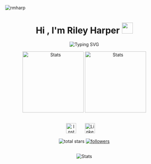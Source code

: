 <p align="left"> <img src="https://komarev.com/ghpvc/?username=rmharp&label=Profile%20views&color=2f80ed&style=flat" alt="rmharp" /> </p>

<h1 align="center"><b>Hi , I'm Riley Harper </b><img src="https://media.giphy.com/media/hvRJCLFzcasrR4ia7z/giphy.gif" width="35"></h1>

<p align="center">
  <picture>
    <img src="https://readme-typing-svg.demolab.com?font=Cascadia+Code&size=22&duration=3000&pause=500&center=true&random=true&width=1000&lines=Statistics%2C+Computer+Science%2C+Applied+Mathematics;Artificial+Intelligence;Machine+Learning;Research;UNC-Chapel+Hill+Student;Self+Taught+Developer" alt="Typing SVG" />
  </picture>
</p>

<div align="center">
  <div style="display: inline-block; height: 100px;">
      <picture>
        <source media="(prefers-color-scheme: dark)" srcset="https://github-readme-stats.vercel.app/api?username=rmharp&include_all_commits=true&count_private=true&show_icons=true&line_height=27&theme=tokyonight">
        <img alt="Stats" src="https://github-readme-stats.vercel.app/api?username=rmharp&include_all_commits=true&count_private=true&show_icons=true&line_height=27&theme=tokyonight" style="height: 195px;">
      </picture>
  </div>
  <div style="display: inline-block; height: 100px;">
      <picture>
        <source media="(prefers-color-scheme: dark)" srcset="https://github-readme-stats.vercel.app/api/top-langs/?username=rmharp&layout=compact&langs_count=10&theme=tokyonight&hide=html,css">
        <img alt="Stats" src="https://github-readme-stats.vercel.app/api/top-langs/?username=rmharp&layout=compact&langs_count=10&theme=tokyonight&hide=html,css" style="height: 195px;">
      </picture>
  </div>
</div>
<br>
<!-- Social icons section -->
<p align="center">
  <a href="https://www.instagram.com/rrmharp/"><img width="32px" alt="Instagram" title="Instagram" src="https://github.com/dheereshagrwal/colored-icons/blob/f926a9cacef437021842aa53029d1b73fb03de15/svg/instagram.svg"/></a>
  &#8287;&#8287;&#8287;&#8287;&#8287;
  <a href="https://www.linkedin.com/in/rileymharper"><img width="32px" alt="LinkedIn" title="LinkedIn" src="https://github.com/dheereshagrwal/colored-icons/blob/f926a9cacef437021842aa53029d1b73fb03de15/svg/linkedin.svg"/></a>
  &#8287;&#8287;&#8287;&#8287;&#8287;
</p>


<p align="center">
    <img alt="total stars" title="Total stars on GitHub" src="https://custom-icon-badges.demolab.com/github/stars/rmharp?color=55960c&style=for-the-badge&labelColor=488207&logo=star"/></a>
  <a href="https://github.com/rmharp?tab=followers">
    <img alt="followers" title="Follow me on Github" src="https://custom-icon-badges.demolab.com/github/followers/rmharp?color=236ad3&labelColor=1155ba&style=for-the-badge&logo=person-add&label=Follow&logoColor=white"/></a>
</p>

<br>
  <div align="center">
    <picture>
      <source media="(prefers-color-scheme: dark)" srcset="https://github-profile-trophy.vercel.app/?username=rmharp&theme=tokyonight&title=-Reviews">
      <img alt="Stats" src="https://github-profile-trophy.vercel.app/?username=rmharp&theme=tokyonight&title=-Reviews">
    </picture>
  </div>
<br>

